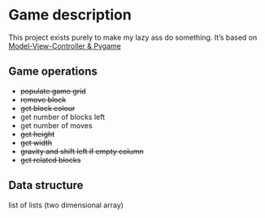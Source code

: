 # Game description

This project exists purely to make my lazy ass do something.
It’s based on [Model-View-Controller & Pygame](http://pyvideo.org/video/2287/model-view-controller-pygame)

## Game operations

  * ~~populate game grid~~
  * ~~remove block~~
  * ~~get block colour~~
  * get number of blocks left
  * get number of moves
  * ~~get height~~
  * ~~get width~~
  * ~~gravity and shift left if empty column~~
  * ~~get related blocks~~

## Data structure

list of lists (two dimensional array)
